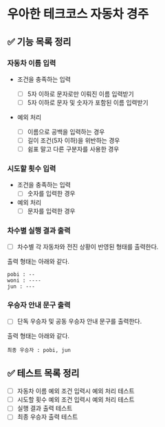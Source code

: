 # 우아한 테크코스 자동차 경주
## ✅ 기능 목록 정리
### 자동차 이름 입력
- 조건을 충족하는 입력
  
  - [ ] 5자 이하로 문자로만 이뤄진 이름 입력받기
  - [ ] 5자 이하로 문자 및 숫자가 포함된 이름 입력받기

- 예외 처리
  - [ ] 이름으로 공백을 입력하는 경우
  - [ ] 길이 조건(5자 이하)을 위반하는 경우
  - [ ] 쉼표 말고 다른 구분자를 사용한 경우

### 시도할 횟수 입력
- 조건을 충족하는 입력
  - [ ] 숫자를 입력한 경우
- 예외 처리
  - [ ] 문자를 입력한 경우

### 차수별 실행 결과 출력
- [ ] 차수별 각 자동차와 전진 상황이 반영된 형태를 출력한다.

출력 형태는 아래와 같다.
```
pobi : --
woni : ----
jun : ---
```

### 우승자 안내 문구 출력
- [ ] 단독 우승자 및 공동 우승자 안내 문구를 출력한다.

출력 형태는 아래와 같다.
```
최종 우승자 : pobi, jun
```
## ✅ 테스트 목록 정리
- [ ] 자동차 이름 예외 조건 입력시 예외 처리 테스트
- [ ] 시도할 횟수 예외 조건 입력시 예외 처리 테스트
- [ ] 실행 결과 출력 테스트
- [ ] 최종 우승자 출력 테스트
